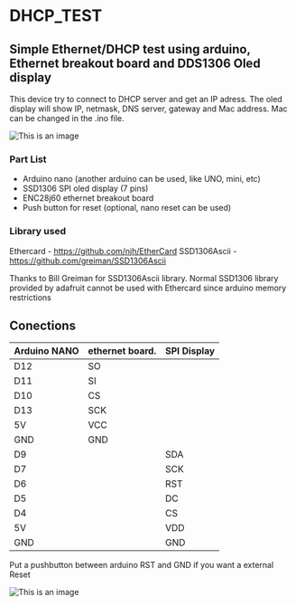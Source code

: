 # DHCP_TEST
## Simple Ethernet/DHCP test using arduino, Ethernet breakout board and DDS1306 Oled display

This device try to connect to DHCP server and get an IP adress. The oled display will show IP, netmask, DNS server, gateway and Mac address. Mac can be changed in the .ino file.

![This is an image](https://myoctocat.com/assets/images/base-octocat.svg)

### Part List
- Arduino nano (another arduino can be used, like UNO, mini, etc)
- SSD1306 SPI oled display (7 pins)
- ENC28j60 ethernet breakout board 
- Push button for reset (optional, nano reset can be used)
 
### Library used
Ethercard - https://github.com/njh/EtherCard
SSD1306Ascii - https://github.com/greiman/SSD1306Ascii

Thanks to Bill Greiman for SSD1306Ascii library. Normal SSD1306 library provided by adafruit cannot be used with Ethercard since arduino memory restrictions

## Conections

|Arduino NANO | ethernet board. | SPI Display |
|-------------|-----------------|-------------|
|D12          |   SO            |             |
|D11          |   SI            |             |
|D10          |   CS            |             |
|D13          |   SCK           |             |
|5V           |   VCC           |             |
|GND          |   GND           |             |
|D9           |                 |    SDA      |
|D7           |                 |    SCK      |
|D6           |                 |    RST      |
|D5           |                 |    DC       |
|D4           |                 |    CS       |
|5V           |                 |    VDD      |
|GND          |                 |    GND      |


Put a pushbutton between arduino RST and GND if you want a external Reset


![This is an image](https://myoctocat.com/assets/images/base-octocat.svg)
